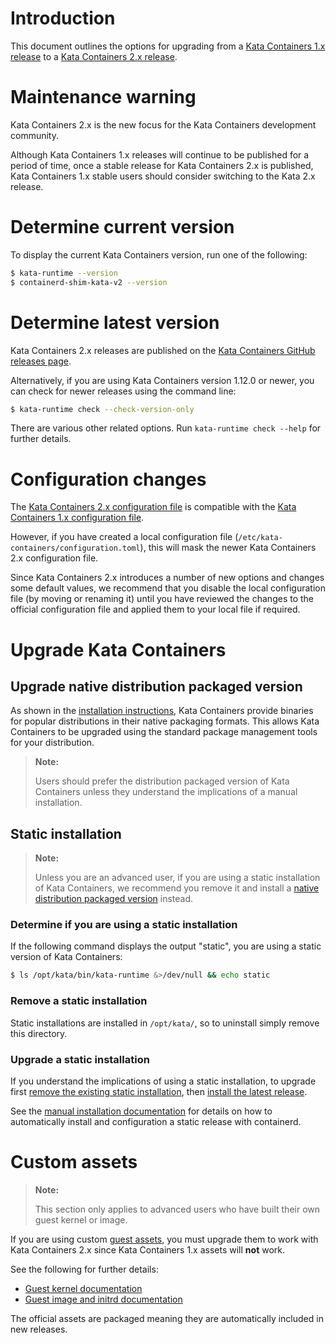 # Introduction

This document outlines the options for upgrading from a
[Kata Containers 1.x release](https://github.com/kata-containers/runtime/releases) to a
[Kata Containers 2.x release](https://github.com/kata-containers/kata-containers/releases).

# Maintenance warning

Kata Containers 2.x is the new focus for the Kata Containers development
community.

Although Kata Containers 1.x releases will continue to be published for a
period of time, once a stable release for Kata Containers 2.x is published,
Kata Containers 1.x stable users should consider switching to the Kata 2.x
release.

# Determine current version

To display the current Kata Containers version, run one of the following:

```bash
$ kata-runtime --version
$ containerd-shim-kata-v2 --version
```

# Determine latest version

Kata Containers 2.x releases are published on the
[Kata Containers GitHub releases page](https://github.com/kata-containers/kata-containers/releases).

Alternatively, if you are using Kata Containers version 1.12.0 or newer, you
can check for newer releases using the command line:

```bash
$ kata-runtime check --check-version-only
```

There are various other related options. Run `kata-runtime check --help`
for further details.

# Configuration changes

The [Kata Containers 2.x configuration file](/src/runtime/README.md#configuration)
is compatible with the
[Kata Containers 1.x configuration file](https://github.com/kata-containers/runtime/blob/master/README.md#configuration).

However, if you have created a local configuration file
(`/etc/kata-containers/configuration.toml`), this will mask the newer Kata
Containers 2.x configuration file.

Since Kata Containers 2.x introduces a number of new options and changes
some default values, we recommend that you disable the local configuration
file (by moving or renaming it) until you have reviewed the changes to the
official configuration file and applied them to your local file if required.

# Upgrade Kata Containers

## Upgrade native distribution packaged version

As shown in the
[installation instructions](install),
Kata Containers provide binaries for popular distributions in their native
packaging formats. This allows Kata Containers to be upgraded using the
standard package management tools for your distribution.

> **Note:**
>
> Users should prefer the distribution packaged version of Kata Containers
> unless they understand the implications of a manual installation.

## Static installation

> **Note:**
>
> Unless you are an advanced user, if you are using a static installation of
> Kata Containers, we recommend you remove it and install a
> [native distribution packaged version](#upgrade-native-distribution-packaged-version)
> instead.

### Determine if you are using a static installation

If the following command displays the output "static", you are using a static
version of Kata Containers:

```bash
$ ls /opt/kata/bin/kata-runtime &>/dev/null && echo static
```

### Remove a static installation

Static installations are installed in `/opt/kata/`, so to uninstall simply
remove this directory.

### Upgrade a static installation

If you understand the implications of using a static installation, to upgrade
first
[remove the existing static installation](#remove-a-static-installation), then
[install the latest release](#determine-latest-version).

See the
[manual installation documentation](install/README.md#manual-installation)
for details on how to automatically install and configuration a static release
with containerd.

# Custom assets

> **Note:**
>
> This section only applies to advanced users who have built their own guest
> kernel or image.

If you are using custom
[guest assets](design/architecture/README.md#guest-assets),
you must upgrade them to work with Kata Containers 2.x since Kata
Containers 1.x assets will **not** work.

See the following for further details:

- [Guest kernel documentation](/tools/packaging/kernel)
- [Guest image and initrd documentation](/tools/osbuilder)

The official assets are packaged meaning they are automatically included in
new releases.
